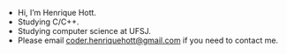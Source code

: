 - Hi, I’m Henrique Hott.
- Studying C/C++.
- Studying computer science at UFSJ.
- Please email coder.henriquehott@gmail.com if you need to contact me.
